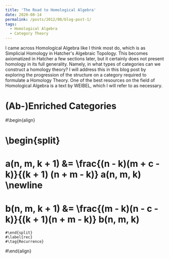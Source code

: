 ```yaml
---
title: 'The Road to Homological Algebra'
date: 2020-08-14
permalink: /posts/2012/08/blog-post-1/
tags:
  - Homological Algebra
  - Category Theory
---
```


I came across Homological Algebra like I think most do, which is as Simplicial Homology in Hatcher's Algebraic Topology. This becomes axiomatized in Hatcher a few sections later, but it certainly does not present homology in its full generality. Namely, in what types of categories can we construct a homology theory? I will address this in this blog post by exploring the progression of the structure on a category required to formulate a Homology Theory. One of the best resources on the field of Homological Algebra is a text by WEIBEL, which I will refer to as necessary.

(Ab-)Enriched Categories
======


#\begin{align}
 #   \begin{split}
  #  a(n, m, k + 1) &= \frac{(n - k)(m + c - k)}{(k + 1) (n + m - k)} a(n, m, k) \newline
   # b(n, m, k + 1) &= \frac{(m - k)(n - c - k)}{(k + 1)(n + m - k)} b(n, m, k)
    #\end{split}
    #\label{rec}
    #\tag{Recurrence}
#\end{align}



